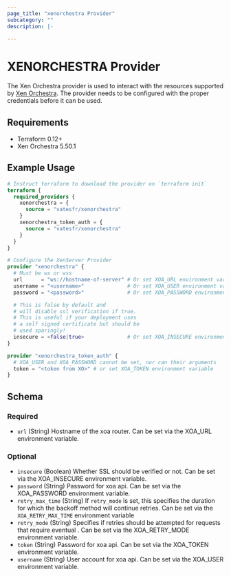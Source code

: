 ```yaml
---
page_title: "xenorchestra Provider"
subcategory: ""
description: |-
  
---
```


# XENORCHESTRA Provider

The Xen Orchestra provider is used to interact with the resources supported by [Xen Orchestra](https://github.com/vatesfr/xen-orchestra). The provider needs to be configured with the proper credentials before it can be used.

## Requirements

* Terraform 0.12+
* Xen Orchestra 5.50.1


## Example Usage

```terraform
# Instruct terraform to download the provider on `terraform init`
terraform {
  required_providers {
    xenorchestra = {
      source = "vatesfr/xenorchestra"
    }
    xenorchestra_token_auth = {
      source = "vatesfr/xenorchestra"
    }
  }
}

# Configure the XenServer Provider
provider "xenorchestra" {
  # Must be ws or wss
  url      = "ws://hostname-of-server" # Or set XOA_URL environment variable
  username = "<username>"              # Or set XOA_USER environment variable
  password = "<password>"              # Or set XOA_PASSWORD environment variable

  # This is false by default and
  # will disable ssl verification if true.
  # This is useful if your deployment uses
  # a self signed certificate but should be
  # used sparingly!
  insecure = <false|true>              # Or set XOA_INSECURE environment variable to any value
}

provider "xenorchestra_token_auth" {
  # XOA_USER and XOA_PASSWORD cannot be set, nor can their arguments
  token = "<token from XO>" # or set XOA_TOKEN environment variable
}
```

<!-- schema generated by tfplugindocs -->
## Schema

### Required

- `url` (String) Hostname of the xoa router. Can be set via the XOA_URL environment variable.

### Optional

- `insecure` (Boolean) Whether SSL should be verified or not. Can be set via the XOA_INSECURE environment variable.
- `password` (String) Password for xoa api. Can be set via the XOA_PASSWORD environment variable.
- `retry_max_time` (String) If `retry_mode` is set, this specifies the duration for which the backoff method will continue retries. Can be set via the `XOA_RETRY_MAX_TIME` environment variable
- `retry_mode` (String) Specifies if retries should be attempted for requests that require eventual . Can be set via the XOA_RETRY_MODE environment variable.
- `token` (String) Password for xoa api. Can be set via the XOA_TOKEN environment variable.
- `username` (String) User account for xoa api. Can be set via the XOA_USER environment variable.
